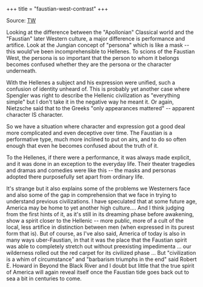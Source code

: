 +++
title = "faustian-west-contrast"
+++

Source: [TW](https://threadreaderapp.com/thread/1607505115925123073.html)

Looking at the difference between the "Apollonian" Classical world and the "Faustian" later Western culture, a major difference is performance and artifice. Look at the Jungian concept of "persona" which is like a mask -- this would've been incomprehensible to Hellenes. To scions of the Faustian West, the persona is so important that the person to whom it belongs becomes confused whether they are the persona or the character underneath.

With the Hellenes a subject and his expression were unified, such a confusion of identity unheard of. This is probably yet another case where Spengler was right to describe the Hellenic civilization as "everything simple" but I don't take it in the negative way he meant it. Or again, Nietzsche said that to the Greeks "only appearances mattered" -- apparent character IS character. 

So we have a situation where character and expression got a good deal more complicated and even deceptive over time. The Faustian is a performative type, much more inclined to put on airs, and to do so often enough that even he becomes confused about the truth of it. 

To the Hellenes, if there were a performance, it was always made explicit, and it was done in an exception to the everyday life. Their theater tragedies and dramas and comedies were like this -- the masks and personas adopted there purposefully set apart from ordinary life.

It's strange but it also explains some of the problems we Westerners face and also some of the gap in comprehension that we face in trying to understand previous civilizations. I have speculated that at some future age, America may be home to yet another high culture.... And I think judging from the first hints of it, as it's still in its dreaming phase before awakening, show a spirit closer to the Hellenic -- more public, more of a cult of the local, less artifice in distinction between men (when expressed in its purest form that is). But of course, as I've also said, America of today is also in many ways uber-Faustian, in that it was the place that the Faustian spirit was able to completely stretch out without preexisting impedimenta ... our wilderness rolled out the red carpet for its civilized phase ... But "civilization is a whim of circumstance" and "barbarism triumphs in the end" said Robert E. Howard in Beyond the Black River and I doubt but little that the true spirit of America will again reveal itself once the Faustian tide goes back out to sea a bit in centuries to come.